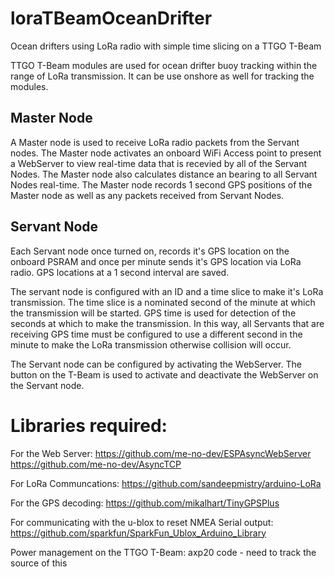 # loraTBeamOceanDrifter
Ocean drifters using LoRa radio with simple time slicing on a TTGO T-Beam

TTGO T-Beam modules are used for ocean drifter buoy tracking within the range of 
LoRa transmission.  It can be use onshore as well for tracking the modules.

## Master Node
A Master node is used to receive LoRa radio packets from the Servant nodes. The
Master node activates an onboard WiFi Access point to present a WebServer to view real-time
data that is recevied by all of the Servant Nodes. The Master node also calculates
distance an bearing to all Servant Nodes real-time. 
The Master node records 1 second GPS positions of the Master node as well as any 
packets received from Servant Nodes.

## Servant Node
Each Servant node once turned on, records it's GPS location on the onboard PSRAM
and once per minute sends it's GPS location via LoRa radio.  GPS locations at a 1 
second interval are saved.

The servant node is configured with an ID and a time slice to make it's LoRa transmission.
The time slice is a nominated second of the minute at which the transmission will be
started.  GPS time is used for detection of the seconds at which to make the transmission.
In this way, all Servants that are receiving GPS time must be configured to use a
different second in the minute to make the LoRa transmission otherwise collision will occur.

The Servant node can be configured by activating the WebServer.  The button on the T-Beam is
used to activate and deactivate the WebServer on the Servant node.


# Libraries required:
For the Web Server:
https://github.com/me-no-dev/ESPAsyncWebServer
https://github.com/me-no-dev/AsyncTCP

For LoRa Communcations:
https://github.com/sandeepmistry/arduino-LoRa

For the GPS decoding:
https://github.com/mikalhart/TinyGPSPlus

For communicating with the u-blox to reset NMEA Serial output:
https://github.com/sparkfun/SparkFun_Ublox_Arduino_Library

Power management on the TTGO T-Beam:
axp20 code - need to track the source of this 
